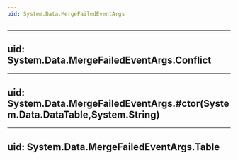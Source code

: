 ```yaml
---
uid: System.Data.MergeFailedEventArgs
---
```


---
uid: System.Data.MergeFailedEventArgs.Conflict
---

---
uid: System.Data.MergeFailedEventArgs.#ctor(System.Data.DataTable,System.String)
---

---
uid: System.Data.MergeFailedEventArgs.Table
---
